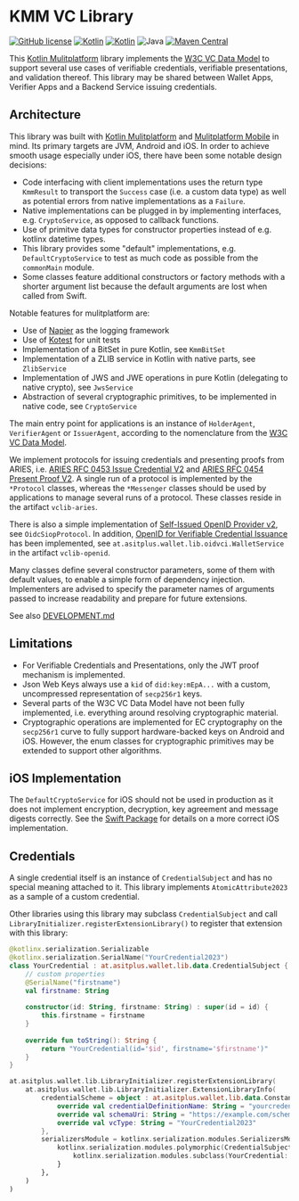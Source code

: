 # KMM VC Library
[![GitHub license](https://img.shields.io/badge/license-Apache%20License%202.0-brightgreen.svg?style=flat)](http://www.apache.org/licenses/LICENSE-2.0)
[![Kotlin](https://img.shields.io/badge/kotlin-multiplatform--mobile-orange.svg?logo=kotlin)](http://kotlinlang.org)
[![Kotlin](https://img.shields.io/badge/kotlin-1.8.10-blue.svg?logo=kotlin)](http://kotlinlang.org)
![Java](https://img.shields.io/badge/java-11-blue.svg?logo=OPENJDK)
[![Maven Central](https://img.shields.io/maven-central/v/at.asitplus.wallet/vclib)](https://mvnrepository.com/artifact/at.asitplus.wallet/vclib/)

This [Kotlin Mulitplatform](https://kotlinlang.org/docs/multiplatform.html) library implements the [W3C VC Data Model](https://w3c.github.io/vc-data-model/) to support several use cases of verifiable credentials, verifiable presentations, and validation thereof. This library may be shared between Wallet Apps, Verifier Apps and a Backend Service issuing credentials.

## Architecture

This library was built with [Kotlin Mulitplatform](https://kotlinlang.org/docs/multiplatform.html) and [Mulitplatform Mobile](https://kotlinlang.org/lp/mobile/) in mind. Its primary targets are JVM, Android and iOS. In order to achieve smooth usage especially under iOS, there have been some notable design decisions:

 - Code interfacing with client implementations uses the return type `KmmResult` to transport the `Success` case (i.e. a custom data type) as well as potential errors from native implementations as a `Failure`.
 - Native implementations can be plugged in by implementing interfaces, e.g. `CryptoService`, as opposed to callback functions.
 - Use of primitve data types for constructor properties instead of e.g. kotlinx datetime types.
 - This library provides some "default" implementations, e.g. `DefaultCryptoService` to test as much code as possible from the `commonMain` module.
 - Some classes feature additional constructors or factory methods with a shorter argument list because the default arguments are lost when called from Swift.
 
Notable features for mulitplatform are:

 - Use of [Napier](https://github.com/AAkira/Napier) as the logging framework
 - Use of [Kotest](https://kotest.io/) for unit tests
 - Implementation of a BitSet in pure Kotlin, see `KmmBitSet`
 - Implementation of a ZLIB service in Kotlin with native parts, see `ZlibService`
 - Implementation of JWS and JWE operations in pure Kotlin (delegating to native crypto), see `JwsService`
 - Abstraction of several cryptographic primitives, to be implemented in native code, see `CryptoService`

The main entry point for applications is an instance of `HolderAgent`, `VerifierAgent` or `IssuerAgent`, according to the nomenclature from the [W3C VC Data Model](https://w3c.github.io/vc-data-model/).

We implement protocols for issuing credentials and presenting proofs from ARIES, i.e. [ARIES RFC 0453 Issue Credential V2](https://github.com/hyperledger/aries-rfcs/tree/main/features/0453-issue-credential-v2) and [ARIES RFC 0454 Present Proof V2](https://github.com/hyperledger/aries-rfcs/tree/main/features/0454-present-proof-v2). A single run of a protocol is implemented by the `*Protocol` classes, whereas the `*Messenger` classes should be used by applications to manage several runs of a protocol. These classes reside in the artifact `vclib-aries`.

There is also a simple implementation of [Self-Issued OpenID Provider v2](https://openid.net/specs/openid-connect-self-issued-v2-1_0.html), see `OidcSiopProtocol`. In addition, [OpenID for Verifiable Credential Issuance](https://openid.net/specs/openid-4-verifiable-credential-issuance-1_0.html) has been implemented, see `at.asitplus.wallet.lib.oidvci.WalletService` in the artifact `vclib-openid`.

Many classes define several constructor parameters, some of them with default values, to enable a simple form of dependency injection. Implementers are advised to specify the parameter names of arguments passed to increase readability and prepare for future extensions.

See also [DEVELOPMENT.md](DEVELOPMENT.md)

## Limitations

 - For Verifiable Credentials and Presentations, only the JWT proof mechanism is implemented.
 - Json Web Keys always use a `kid` of `did:key:mEpA...` with a custom, uncompressed representation of `secp256r1` keys.
 - Several parts of the W3C VC Data Model have not been fully implemented, i.e. everything around resolving cryptographic material.
 - Cryptographic operations are implemented for EC cryptography on the `secp256r1` curve to fully support hardware-backed keys on Android and iOS. However, the enum classes for cryptographic primitives may be extended to support other algorithms.

## iOS Implementation

The `DefaultCryptoService` for iOS should not be used in production as it does not implement encryption, decryption, key agreement and message digests correctly. See the [Swift Package](https://github.com/a-sit-plus/swift-package-kmm-vc-library) for details on a more correct iOS implementation.

## Credentials

A single credential itself is an instance of `CredentialSubject` and has no special meaning attached to it. This library implements `AtomicAttribute2023` as a sample of a custom credential.

Other libraries using this library may subclass `CredentialSubject` and call `LibraryInitializer.registerExtensionLibrary()` to register that extension with this library:

```kotlin
@kotlinx.serialization.Serializable
@kotlinx.serialization.SerialName("YourCredential2023")
class YourCredential : at.asitplus.wallet.lib.data.CredentialSubject {
    // custom properties
    @SerialName("firstname")
    val firstname: String
    
    constructor(id: String, firstname: String) : super(id = id) {
        this.firstname = firstname
    }
    
    override fun toString(): String {
        return "YourCredential(id='$id', firstname='$firstname')"
    }
}

at.asitplus.wallet.lib.LibraryInitializer.registerExtensionLibrary(
    at.asitplus.wallet.lib.LibraryInitializer.ExtensionLibraryInfo(
        credentialScheme = object : at.asitplus.wallet.lib.data.ConstantIndex.CredentialScheme {
            override val credentialDefinitionName: String = "yourcredential"
            override val schemaUri: String = "https://example.com/schemas/1.0.0/yourcredential.json"
            override val vcType: String = "YourCredential2023"
        },
        serializersModule = kotlinx.serialization.modules.SerializersModule {
            kotlinx.serialization.modules.polymorphic(CredentialSubject::class) {
                kotlinx.serialization.modules.subclass(YourCredential::class)
            }
        },
    )
)
```
